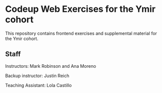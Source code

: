 # Codeup Web Exercises for the Ymir cohort

This repository contains frontend exercises and supplemental material for the Ymir cohort.

## Staff

Instructors: Mark Robinson and Ana Moreno

Backup instructor: Justin Reich

Teaching Assistant: Lola Castillo
